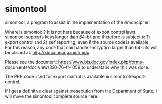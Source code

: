 # simontool
simontool, a program to assist in the implementation of the simoncipher.

Where is simontool?  It is not here because of export control laws.  
simontool supports keys longer than 64-bit and therefore is subject to 1) export
control and 2) self reporting, even if the source code is available.  
For this reason, any code that can handle  encryption larger than 64-bits will be placed at: http://simon.ece.gatech.edu

Please see the document:
https://www.bis.doc.gov/index.php/forms-documents/doc_view/320-76-fr-1059
to understand why this was done.

The PHP code used for export control is available in simontool/export-control.

If I get a definitive clear against prosecution from the Department of State, I will
move the simontool complete source here.


